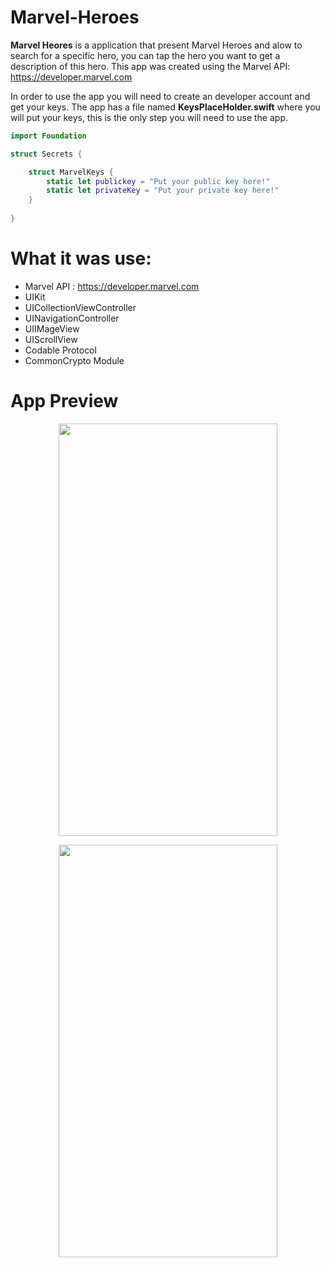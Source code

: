 # Marvel-Heroes

**Marvel Heores** is a application that present Marvel Heroes and alow to search for a specific hero, you can tap the hero you want to get a description of this hero. 
This app was created using the Marvel API: https://developer.marvel.com

In order to use the app you will need to create an developer account and get your keys. The app has a file named **KeysPlaceHolder.swift** where you will put your keys, this is the only step you will need to use the app. 


```swift
import Foundation

struct Secrets {

    struct MarvelKeys {
        static let publickey = "Put your public key here!"
        static let privateKey = "Put your private key here!"
    }
    
}
```

# What it was use: 

* Marvel API : https://developer.marvel.com
* UIKit
* UICollectionViewController
* UINavigationController
* UIIMageView
* UIScrollView
* Codable Protocol
* CommonCrypto Module

# App Preview

<p align="center">
<img src="https://github.com/kadm91/gifs-for-repositories/blob/main/Marvel-app.gif"  width="350" height="660" /> 
</p>

<p align="center">
<img src="https://user-images.githubusercontent.com/82669898/181652962-a54a816f-877d-444c-9c14-350591bb659b.jpg"  width="350" height="660" /> 
</p>


